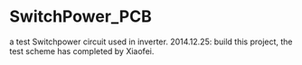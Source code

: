 SwitchPower_PCB
===============
a test Switchpower circuit used in inverter.
2014.12.25: build this project, the test scheme has completed by Xiaofei.

